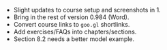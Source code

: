 
* Slight updates to course setup and screenshots in 1.
* Bring in the rest of version 0.984 (Word).
* Convert course links to `goo.gl` shortlinks.
* Add exercises/FAQs into chapters/sections.
* Section 8.2 needs a better model example.
